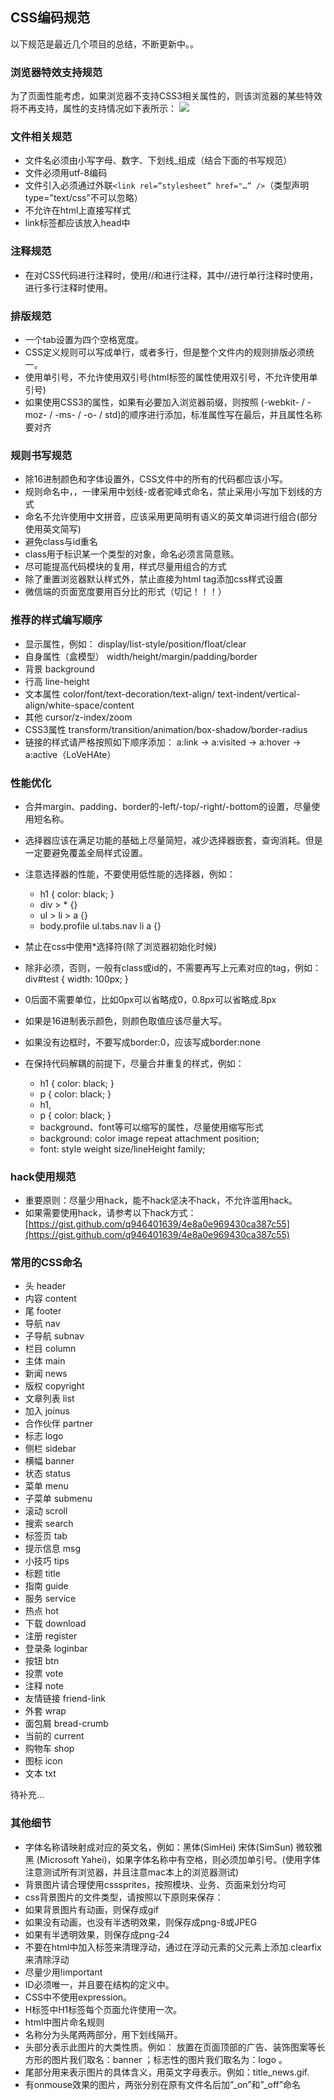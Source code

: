 ## CSS编码规范 ##

以下规范是最近几个项目的总结，不断更新中。。

### 浏览器特效支持规范 ###

为了页面性能考虑，如果浏览器不支持CSS3相关属性的，则该浏览器的某些特效将不再支持，属性的支持情况如下表所示：
![](http://i.imgur.com/GZWhWCo.png)


### 文件相关规范 ###

+ 文件名必须由小写字母、数字、下划线_组成（结合下面的书写规范）
+ 文件必须用utf-8编码
+ 文件引入必须通过外联`<link rel=”stylesheet” href="…” />`（类型声明type=”text/css”不可以忽略）
+ 不允许在html上直接写样式
+ link标签都应该放入head中

### 注释规范 ###

+ 在对CSS代码进行注释时，使用//和<!-- -->进行注释，其中//进行单行注释时使用，<!-- -->进行多行注释时使用。

### 排版规范

+ 一个tab设置为四个空格宽度。
+ CSS定义规则可以写成单行，或者多行，但是整个文件内的规则排版必须统一。
+ 使用单引号，不允许使用双引号(html标签的属性使用双引号，不允许使用单引号)
+ 如果使用CSS3的属性，如果有必要加入浏览器前缀，则按照 (-webkit- / -moz- / -ms- / -o- / std)的顺序进行添加，标准属性写在最后，并且属性名称要对齐

### 规则书写规范

+ 除16进制颜色和字体设置外，CSS文件中的所有的代码都应该小写。
+ 规则命名中，，一律采用中划线-或者驼峰式命名，禁止采用小写加下划线的方式
+ 命名不允许使用中文拼音，应该采用更简明有语义的英文单词进行组合(部分使用英文简写)
+ 避免class与id重名
+ class用于标识某一个类型的对象，命名必须言简意赅。
+ 尽可能提高代码模块的复用，样式尽量用组合的方式
+ 除了重置浏览器默认样式外，禁止直接为html tag添加css样式设置
+ 微信端的页面宽度要用百分比的形式（切记！！！）

### 推荐的样式编写顺序

+ 显示属性，例如：
display/list-style/position/float/clear
+ 自身属性（盒模型）
width/height/margin/padding/border
+ 背景
background
+ 行高
line-height
+ 文本属性
color/font/text-decoration/text-align/
text-indent/vertical-align/white-space/content
+ 其他
cursor/z-index/zoom
+ CSS3属性
transform/transition/animation/box-shadow/border-radius
+ 链接的样式请严格按照如下顺序添加：
a:link -> a:visited -> a:hover -> a:active（LoVeHAte）

### 性能优化

+ 合并margin、padding、border的-left/-top/-right/-bottom的设置，尽量使用短名称。
+ 选择器应该在满足功能的基础上尽量简短，减少选择器嵌套，查询消耗。但是一定要避免覆盖全局样式设置。
+ 注意选择器的性能，不要使用低性能的选择器，例如：
	- h1 { color: black; }
	- div > * {}    
	- ul > li > a {}
	- body.profile ul.tabs.nav li a {}

+ 禁止在css中使用*选择符(除了浏览器初始化时候)
+ 除非必须，否则，一般有class或id的，不需要再写上元素对应的tag，例如：div#test { width: 100px; }
+ 0后面不需要单位，比如0px可以省略成0，0.8px可以省略成.8px
+ 如果是16进制表示颜色，则颜色取值应该尽量大写。
+ 如果没有边框时，不要写成border:0，应该写成border:none
+ 在保持代码解耦的前提下，尽量合并重复的样式，例如：
	- h1 { color: black; }
	- p { color: black; }
	- h1, 
	- p { color: black; }
	- background、font等可以缩写的属性，尽量使用缩写形式
	- background: color image repeat attachment position;
	- font: style weight size/lineHeight family;

### hack使用规范

+ 重要原则：尽量少用hack，能不hack坚决不hack，不允许滥用hack。
+ 如果需要使用hack，请参考以下hack方式：[https://gist.github.com/q946401639/4e8a0e969430ca387c55](https://gist.github.com/q946401639/4e8a0e969430ca387c55)
### 常用的CSS命名

+ 头		header	
+ 内容 	content	
+ 尾	 	footer	
+ 导航	nav
+ 子导航	subnav	
+ 栏目 	column	
+ 主体 	main	
+ 新闻	news
+ 版权	copyright	
+ 文章列表	list	
+ 加入	joinus	
+ 合作伙伴	partner
+ 标志	logo	
+ 侧栏	sidebar	
+ 横幅	banner	
+ 状态	status
+ 菜单	menu	
+ 子菜单	submenu	
+ 滚动	scroll	
+ 搜索	search
+ 标签页	tab	
+ 提示信息	msg
+ 小技巧	tips	
+ 标题	title
+ 指南	guide	
+ 服务	service	
+ 热点	hot	
+ 下载	download
+ 注册	register	
+ 登录条	loginbar	
+ 按钮	btn	
+ 投票	vote
+ 注释	note	
+ 友情链接	friend-link	
+ 外套	wrap	
+ 面包屑	bread-crumb
+ 当前的	current	
+ 购物车	shop	
+ 图标	icon	
+ 文本	txt

待补充...

### 其他细节 ##

+ 字体名称请映射成对应的英文名，例如：黑体(SimHei) 宋体(SimSun) 微软雅黑 (Microsoft Yahei)，如果字体名称中有空格，则必须加单引号。(使用字体注意测试所有浏览器，并且注意mac本上的浏览器测试)
+ 背景图片请合理使用csssprites，按照模块、业务、页面来划分均可
+ css背景图片的文件类型，请按照以下原则来保存：
+ 如果背景图片有动画，则保存成gif
+ 如果没有动画，也没有半透明效果，则保存成png-8或JPEG
+ 如果有半透明效果，则保存成png-24
+ 不要在html中加入标签来清理浮动，通过在浮动元素的父元素上添加.clearfix来清除浮动
+ 尽量少用!important
+ ID必须唯一，并且要在结构的定义中。
+ CSS中不使用expression。
+ H标签中H1标签每个页面允许使用一次。
+ html中图片命名规则
+ 名称分为头尾两两部分，用下划线隔开。
+ 头部分表示此图片的大类性质。例如： 放置在页面顶部的广告、装饰图案等长方形的图片我们取名：banner ；标志性的图片我们取名为：logo 。
+ 尾部分用来表示图片的具体含义，用英文字母表示。例如：title_news.gif.
+ 有onmouse效果的图片，两张分别在原有文件名后加”_on”和”_off”命名